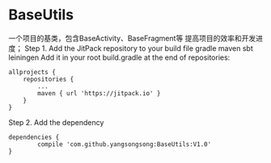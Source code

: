 ﻿# BaseUtils
一个项目的基类，包含BaseActivity、BaseFragment等 提高项目的效率和开发进度；
Step 1. Add the JitPack repository to your build file
gradle
maven
sbt
leiningen
Add it in your root build.gradle at the end of repositories:

	allprojects {
		repositories {
			...
			maven { url 'https://jitpack.io' }
		}
	}
Step 2. Add the dependency

	dependencies {
	        compile 'com.github.yangsongsong:BaseUtils:V1.0'
	}
